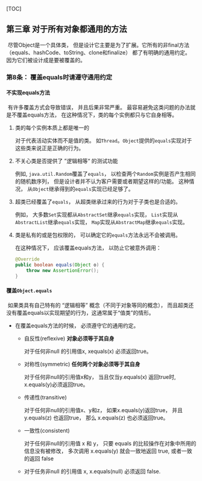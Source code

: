 [TOC]

## 第三章 对于所有对象都通用的方法

​	尽管Object是一个具体类， 但是设计它主要是为了扩展。它所有的非final方法（equals、hashCode、toString、clone和finalize） 都了有明确的通用约定。 因为它们被设计成是要被覆盖的。

### 第8条： 覆盖equals时请遵守通用约定

#### 不实现equals方法

​	有许多覆盖方式会导致错误， 并且后果非常严重。 最容易避免这类问题的办法就是不覆盖equals方法， 在这种情况下，类的每个实例都只与它自身相等。 

1. 类的每个实例本质上都是唯一的

   对于代表活动实体而不是值的类。 如`Thread`。`Object`提供的`equals`实现对于这些类来说正是正确的行为。

2. 不关心类是否提供了 ”逻辑相等“ 的测试功能

   例如, `java.util.Random`覆盖了`equals`， 以检查两个`Random`实例是否产生相同的随机数序列， 但是设计者并不认为客户需要或者期望这样的/功能。 这种情况， 从`Object`继承得到的`equals`实现已经足够了。

3. 超类已经覆盖了`equals`， 从超类继承过来的行为对于子类也是合适的。

   例如， 大多数`Set`实现都从`AbstractSet`继承`equals`实现， `List`实现从`AbstractList`继承`equals`实现， `Map`实现从`AbstractMap`继承`equals`实现。

4. 类是私有的或是包权限的， 可以确定它的`equals`方法永远不会被调用。 

   在这种情况下， 应该覆盖equals方法， 以防止它被意外调用：

   ```java
   @Override
   public boolean equals(Object o) {
       throw new AssertionError();
   }
   ```

#### 覆盖`Object.equals`

​	如果类具有自己特有的 “逻辑相等” 概念（不同于对象等同的概念）， 而且超类还没有覆盖equals以实现期望的行为，这通常属于“值类”的情形。

- 在覆盖equals方法的时候， 必须遵守它的通用约定。

  - 自反性(reflexive)	**对象必须等于其自身**

     对于任何非null 的引用值x, xequals(x) 必须返回true。

  - 对称性(symmetric)    **任何两个对象必须等于其自身**

    对于任何非null的引用值x和y， 当且仅当y.equals(x) 返回true时, x.equals(y)必须返回true。

  - 传递性(transitive)     

    对于任何非null的引用值x、y和z， 如果x.equals(y)返回true， 并且y.equals(z) 也返回true， 那么 x.equals(z) 也必须返回true。

  - 一致性(consistent)

     对于任何非null的引用值 x 和 y， 只要 equals 的比较操作在对象中所用的信息没有被修改， 多次调用 x.equals(y) 就会一致地返回 true, 或者一致的返回 false

  - 对于任务非null 的引用值 x, x.equals(null) 必须返回 false.